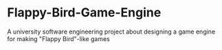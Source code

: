 # Flappy-Bird-Game-Engine
A university software engineering project about designing a game engine for making "Flappy Bird"-like games
